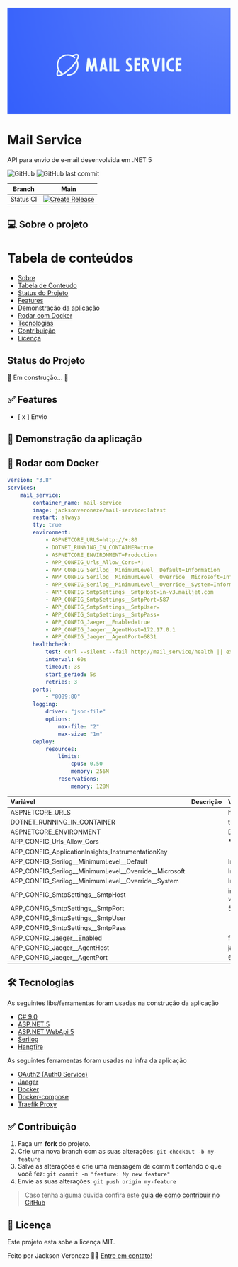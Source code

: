 ![Image](https://raw.githubusercontent.com/jacksonveroneze/mail-service/main/assets/logo.png)

# Mail Service

API para envio de e-mail desenvolvida em .NET 5

![GitHub](https://img.shields.io/github/license/jacksonveroneze/mail-service?logoColor=%20)
![GitHub last commit](https://img.shields.io/github/last-commit/jacksonveroneze/mail-service)

| Branch        | Main           |
| ------------- |:-------------:|
| Status CI      | [![Create Release](https://github.com/jacksonveroneze/mail-service/actions/workflows/pipeline-create-release.yml/badge.svg)](https://github.com/jacksonveroneze/mail-service/actions/workflows/pipeline-create-release.yml) |


## 💻 Sobre o projeto

Tabela de conteúdos
=================
<!--ts-->
* [Sobre](#sobre)
* [Tabela de Conteudo](#tabela-de-conteudo)
* [Status do Projeto](#status-do-projeto)
* [Features](#features)
* [Demonstração da aplicação](#demonstracao-da-aplicação)
* [Rodar com Docker](#rodar-com-Docker)
* [Tecnologias](#tecnologias)
* [Contribuição](#contribuição)
* [Licença](#licença)
<!--te-->

## Status do Projeto

🚧  Em construção...  🚧

## ✅ Features

- [ x ] Envio

## 🎲 Demonstração da aplicação

## 🎲 Rodar com Docker

```yaml
version: "3.8"
services:
    mail_service:
        container_name: mail-service
        image: jacksonveroneze/mail-service:latest
        restart: always
        tty: true
        environment:
            - ASPNETCORE_URLS=http://+:80
            - DOTNET_RUNNING_IN_CONTAINER=true
            - ASPNETCORE_ENVIRONMENT=Production
            - APP_CONFIG_Urls_Allow_Cors=*;
            - APP_CONFIG_Serilog__MinimumLevel__Default=Information
            - APP_CONFIG_Serilog__MinimumLevel__Override__Microsoft=Information
            - APP_CONFIG_Serilog__MinimumLevel__Override__System=Information
            - APP_CONFIG_SmtpSettings__SmtpHost=in-v3.mailjet.com
            - APP_CONFIG_SmtpSettings__SmtpPort=587
            - APP_CONFIG_SmtpSettings__SmtpUser=
            - APP_CONFIG_SmtpSettings__SmtpPass=
            - APP_CONFIG_Jaeger__Enabled=true
            - APP_CONFIG_Jaeger__AgentHost=172.17.0.1
            - APP_CONFIG_Jaeger__AgentPort=6831
        healthcheck:
            test: curl --silent --fail http://mail_service/health || exit 1
            interval: 60s
            timeout: 3s
            start_period: 5s
            retries: 3
        ports:
            - "8089:80"
        logging:
            driver: "json-file"
            options:
                max-file: "2"
                max-size: "1m"
        deploy:
            resources:
                limits:
                    cpus: 0.50
                    memory: 256M
                reservations:
                    memory: 128M
```

| Variável   |      Descrição      |  Valor |
|:----------|:-------------|:------|
| ASPNETCORE_URLS | | http://+:80 |
| DOTNET_RUNNING_IN_CONTAINER | | true |
| ASPNETCORE_ENVIRONMENT | | Development |
| APP_CONFIG_Urls_Allow_Cors | | *; |
| APP_CONFIG_ApplicationInsights_InstrumentationKey | | |
| APP_CONFIG_Serilog__MinimumLevel__Default | | Information |
| APP_CONFIG_Serilog__MinimumLevel__Override__Microsoft | | Information |
| APP_CONFIG_Serilog__MinimumLevel__Override__System | | Information |
| APP_CONFIG_SmtpSettings__SmtpHost | | in-v3.mailjet.com |
| APP_CONFIG_SmtpSettings__SmtpPort | | 587 |
| APP_CONFIG_SmtpSettings__SmtpUser | | |
| APP_CONFIG_SmtpSettings__SmtpPass | | |
| APP_CONFIG_Jaeger__Enabled | | false |
| APP_CONFIG_Jaeger__AgentHost | | jaeger |
| APP_CONFIG_Jaeger__AgentPort | | 6831 |

## 🛠 Tecnologias

As seguintes libs/ferramentas foram usadas na construção da aplicação

- [C# 9.0](https://docs.microsoft.com/pt-br/dotnet/csharp/)
- [ASP.NET 5](https://dotnet.microsoft.com/)
- [ASP.NET WebApi 5](https://dotnet.microsoft.com/apps/aspnet)
- [Serilog](https://serilog.net/)
- [Hangfire](https://www.hangfire.io/)

As seguintes ferramentas foram usadas na infra da aplicação

- [OAuth2 (Auth0 Service)](https://auth0.com/)
- [Jaeger](https://www.jaegertracing.io/)
- [Docker](https://www.docker.com/)
- [Docker-compose](https://docs.docker.com/compose/)
- [Traefik Proxy](https://doc.traefik.io/traefik/)

## ✅ Contribuição

1. Faça um **fork** do projeto.
2. Crie uma nova branch com as suas alterações: `git checkout -b my-feature`
3. Salve as alterações e crie uma mensagem de commit contando o que você fez: `git commit -m "feature: My new feature"`
4. Envie as suas alterações: `git push origin my-feature`
> Caso tenha alguma dúvida confira este [guia de como contribuir no GitHub](https://github.com/firstcontributions/first-contributions)

## 📝 Licença

Este projeto esta sobe a licença MIT.

Feito por Jackson Veroneze 👋🏽 [Entre em contato!](https://www.linkedin.com/in/jacksonveroneze/)
